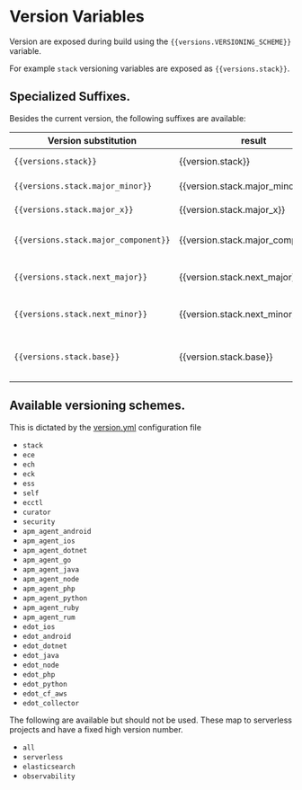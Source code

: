 # Version Variables

Version are exposed during build using the `{{versions.VERSIONING_SCHEME}}` variable.

For example `stack` versioning variables are exposed as `{{versions.stack}}`.

## Specialized Suffixes.

Besides the current version, the following suffixes are available:

| Version substitution                 | result                            | purpose                                 |
|--------------------------------------|-----------------------------------|-----------------------------------------| 
| `{{versions.stack}}`                 | {{version.stack}}                 | Current version                         |
| `{{versions.stack.major_minor}}`     | {{version.stack.major_minor}}     | Current `MAJOR.MINOR`                   |
| `{{versions.stack.major_x}}`         | {{version.stack.major_x}}         | Current `MAJOR.X`                       |
| `{{versions.stack.major_component}}` | {{version.stack.major_component}} | Current major component                 |
| `{{versions.stack.next_major}}`      | {{version.stack.next_major}}      | The next major version                  |
| `{{versions.stack.next_minor}}`      | {{version.stack.next_minor}}      | The next minor version                  |
| `{{versions.stack.base}}`            | {{version.stack.base}}            | The first version on the new doc system |


## Available versioning schemes.

This is dictated by the [version.yml](https://github.com/elastic/docs-builder/blob/main/src/Elastic.Documentation.Configuration/versions.yml) configuration file

* `stack`
* `ece`
* `ech`
* `eck`
* `ess`
* `self`
* `ecctl`
* `curator`
* `security`
* `apm_agent_android`
* `apm_agent_ios`
* `apm_agent_dotnet`
* `apm_agent_go`
* `apm_agent_java`
* `apm_agent_node`
* `apm_agent_php`
* `apm_agent_python`
* `apm_agent_ruby`
* `apm_agent_rum`
* `edot_ios`
* `edot_android`
* `edot_dotnet`
* `edot_java`
* `edot_node`
* `edot_php`
* `edot_python`
* `edot_cf_aws`
* `edot_collector`

The following are available but should not be used. These map to serverless projects and have a fixed high version number.

* `all`
* `serverless`
* `elasticsearch`
* `observability`
